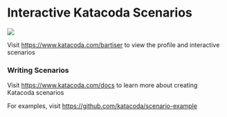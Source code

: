 # Interactive Katacoda Scenarios

[![](http://shields.katacoda.com/katacoda/bartiser/count.svg)](https://www.katacoda.com/bartiser "Get your profile on Katacoda.com")

Visit https://www.katacoda.com/bartiser to view the profile and interactive scenarios

### Writing Scenarios
Visit https://www.katacoda.com/docs to learn more about creating Katacoda scenarios

For examples, visit https://github.com/katacoda/scenario-example
